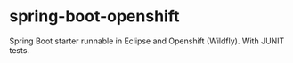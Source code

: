 # spring-boot-openshift
Spring Boot starter runnable in Eclipse and Openshift (Wildfly). With JUNIT tests.
